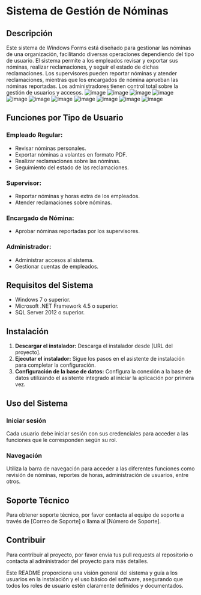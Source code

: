 # Sistema de Gestión de Nóminas

## Descripción
Este sistema de Windows Forms está diseñado para gestionar las nóminas de una organización, facilitando diversas operaciones dependiendo del tipo de usuario. 
El sistema permite a los empleados revisar y exportar sus nóminas, realizar reclamaciones, y seguir el estado de dichas reclamaciones. Los supervisores pueden 
reportar nóminas y atender reclamaciones, mientras que los encargados de nómina aprueban las nóminas reportadas. Los administradores tienen control total sobre 
la gestión de usuarios y accesos.
![image](https://github.com/user-attachments/assets/e31cb9b0-e048-439a-8f74-6e50c5d79004)
![image](https://github.com/user-attachments/assets/899443bc-61f6-4c5e-9d65-a283cdfec6b9)
![image](https://github.com/user-attachments/assets/dc89278f-c4ae-4868-87da-b1c28bdf933a)
![image](https://github.com/user-attachments/assets/b8722686-fdb7-4eea-9476-11fbf4cf294e)
![image](https://github.com/user-attachments/assets/9dd44b8f-0060-444f-ae07-ef6471c0c5fe)
![image](https://github.com/user-attachments/assets/5b5adda3-9cfa-4006-b7ca-f9065ec4c4d1)
![image](https://github.com/user-attachments/assets/9eb8ea40-03af-4bd4-8abf-2cc25bec6807)
![image](https://github.com/user-attachments/assets/1541d480-bfc5-49af-85bd-4a54d9a61bad)
![image](https://github.com/user-attachments/assets/6dd32cd8-d619-4636-bad4-18f014b0cdb6)
![image](https://github.com/user-attachments/assets/74f6454d-f3f7-4d41-9c56-400cc2840c3a)
![image](https://github.com/user-attachments/assets/f9973ece-5aa3-413e-8a92-55ca95e14ae3)


## Funciones por Tipo de Usuario

### Empleado Regular:
- Revisar nóminas personales.
- Exportar nóminas a volantes en formato PDF.
- Realizar reclamaciones sobre las nóminas.
- Seguimiento del estado de las reclamaciones.

### Supervisor:
- Reportar nóminas y horas extra de los empleados.
- Atender reclamaciones sobre nóminas.

### Encargado de Nómina:
- Aprobar nóminas reportadas por los supervisores.

### Administrador:
- Administrar accesos al sistema.
- Gestionar cuentas de empleados.

## Requisitos del Sistema
- Windows 7 o superior.
- Microsoft .NET Framework 4.5 o superior.
- SQL Server 2012 o superior.

## Instalación
1. **Descargar el instalador:** Descarga el instalador desde [URL del proyecto].
2. **Ejecutar el instalador:** Sigue los pasos en el asistente de instalación para completar la configuración.
3. **Configuración de la base de datos:** Configura la conexión a la base de datos utilizando el asistente integrado al iniciar la aplicación por primera vez.

## Uso del Sistema

### Iniciar sesión
Cada usuario debe iniciar sesión con sus credenciales para acceder a las funciones que le corresponden según su rol.

### Navegación
Utiliza la barra de navegación para acceder a las diferentes funciones como revisión de nóminas, reportes de horas, administración de usuarios, entre otros.

## Soporte Técnico
Para obtener soporte técnico, por favor contacta al equipo de soporte a través de [Correo de Soporte] o llama al [Número de Soporte].

## Contribuir
Para contribuir al proyecto, por favor envía tus pull requests al repositorio o contacta al administrador del proyecto para más detalles.

Este README proporciona una visión general del sistema y guía a los usuarios en la instalación y el uso básico del software, asegurando que todos los roles de usuario estén claramente definidos y documentados.
